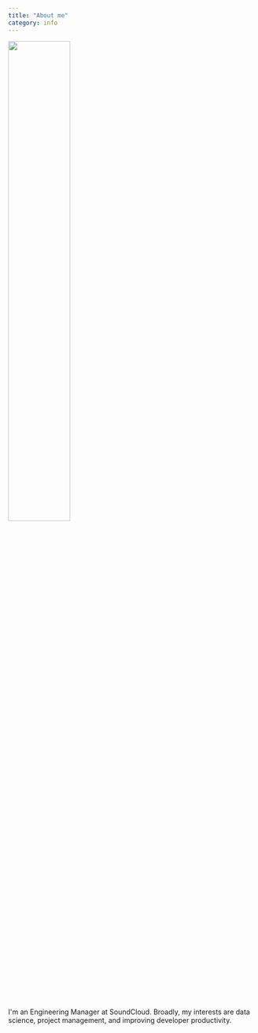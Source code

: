 ```yaml
---
title: "About me"
category: info
---
```


<img src="../img/me.jpg" width="50%"/>

I'm an Engineering Manager at SoundCloud. Broadly, my interests are data
science, project management, and improving developer productivity.
